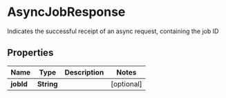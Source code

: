 

# AsyncJobResponse

Indicates the successful receipt of an async request, containing the job ID

## Properties

| Name | Type | Description | Notes |
|------------ | ------------- | ------------- | -------------|
|**jobId** | **String** |  |  [optional] |



